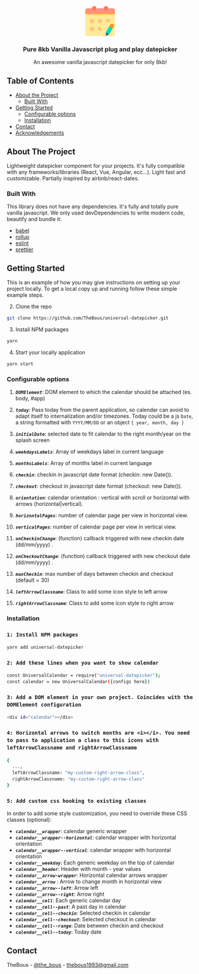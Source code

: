 <!-- PROJECT LOGO -->
<br />
<p align="center">
  <a href="https://github.com/TheBous">
    <img src="images/datepicker.png" alt="Logo" width="80" height="80">
  </a>
  <h3 align="center">Pure 8kb Vanilla Javascript plug and play datepicker</h3>
  <p align="center">
    An awesome vanilla javascript datepicker for only 8kb!
  </p>
</p>

<!-- TABLE OF CONTENTS -->

## Table of Contents

- [About the Project](#about-the-project)
  - [Built With](#built-with)
- [Getting Started](#getting-started)
  - [Configurable options](#configurable-options)
  - [Installation](#installation)
- [Contact](#contact)
- [Acknowledgements](#acknowledgements)

<!-- ABOUT THE PROJECT -->

## About The Project

Lightweight datepicker component for your projects. It's fully compatible with any frameworks/libraries (React, Vue, Angular, ecc...).
Light fast and customizable. Partially inspired by airbnb/react-dates.

### Built With

This library does not have any dependencies. It's fully and totally pure vanilla javascript. We only used devDependencies to write modern code, beautify and bundle it:

- [babel](https://babeljs.io/)
- [rollup](https://rollupjs.org/)
- [eslint](https://eslint.org/)
- [prettier](https://prettier.io/)

<!-- GETTING STARTED -->

## Getting Started

This is an example of how you may give instructions on setting up your project locally.
To get a local copy up and running follow these simple example steps.

2. Clone the repo

```sh
git clone https://github.com/TheBous/universal-datepicker.git
```

3. Install NPM packages

```sh
yarn
```

4. Start your locally application

```sh
yarn start
```

### Configurable options

1. **_`DOMElement`_**: DOM element to which the calendar should be attached (es. body, #app)

2. **_`today`_**: Pass today from the parent application, so calendar can avoid to adapt itself to internalization and/or timezones. Today could be a js `Date`, a string formatted with `YYYY/MM/DD` or an object `{ year, month, day }`

3. **_`initialDate`_**: selected date to fit calendar to the right month/year on the splash screen

4. **_`weekdaysLabels`_**: Array of weekdays label in current language

5. **_`monthsLabels`_**: Array of months label in current language

6. **_`checkin`_**: checkin in javascript date format (checkin: new Date()).

7. **_`checkout`_**: checkout in javascript date format (checkout: new Date()).

8. **_`orientation`_**: calendar orientation : vertical with scroll or horizontal with arrows (horizontal|vertical).

9. **_`horizontalPages`_**: number of calendar page per view in horizontal view.

10. **_`verticalPages`_**: number of calendar page per view in vertical view.

11. **_`onCheckinChange`_**: (function) callback triggered with new checkin date (dd/mm/yyyy) .

12. **_`onCheckoutChange`_**: (function) callback triggered with new checkout date (dd/mm/yyyy) .

13. **_`maxCheckin`_**: max number of days between checkin and checkout (default = 30)

14. **_`leftArrowClassname`_**: Class to add some icon style to left arrow

15. **_`rightArrowClassname`_**: Class to add some icon style to right arrow

### Installation

### `1: Install NPM packages`

```sh
yarn add universal-datepicker
```

### `2: Add these lines when you want to show calendar`

```sh
const UniversalCalendar = require("universal-datepicker");
const calendar = new UniversalCalendar({configs here})
```

### `3: Add a DOM element in your own project. Coincides with the DOMElement configuration`

```sh
<div id="calendar"></div>
```

### `4: Horizontal arrows to switch months are <i></i>. You need to pass to application a class to this icons with leftArrowClassname and rightArrowClassname`

```sh
{
  ...,
  leftArrowClassname: "my-custom-right-arrow-class",
  rightArrowClassname: "my-custom-right-arrow-class"
}
```

### `5: Add custom css hooking to existing classes`

In order to add some style customization, you need to override these CSS classes (optional):

- **_`calendar__wrapper`_**: calendar generic wrapper
- **_`calendar__wrapper--horizontal`_**: calendar wrapper with horizontal orientation
- **_`calendar__wrapper--vertical`_**: calendar wrapper with horizontal orientation
- **_`calendar__weekday`_**: Each generic weekday on the top of calendar
- **_`calendar__header`_**: Header with month - year values
- **_`calendar__arrow-wrapper`_**: Horizontal calendar arrows wrapper
- **_`calendar__arrow`_** : Arrow to change month in horizontal view
- **_`calendar__arrow--left`_**: Arrow left
- **_`calendar__arrow--right`_**: Arrow right
- **_`calendar__cell`_**: Each generic calendar day
- **_`calendar__cell--past`_**: A past day in calendar
- **_`calendar__cell--checkin`_**: Selected checkin in calendar
- **_`calendar__cell--checkout`_**: Selected checkout in calendar
- **_`calendar__cell--range`_**: Date between checkin and checkout
- **_`calendar__cell--today`_**: Today date

<!-- CONTACT -->

## Contact

TheBous - [@the_bous](https://twitter.com/The_Bous1993) - thebous1993@gmail.com

<!-- MARKDOWN LINKS & IMAGES -->
<!-- https://www.markdownguide.org/basic-syntax/#reference-style-links -->

[contributors-shield]: https://img.shields.io/github/contributors/othneildrew/Best-README-Template.svg?style=flat-square
[contributors-url]: https://github.com/othneildrew/Best-README-Template/graphs/contributors
[forks-shield]: https://img.shields.io/github/forks/othneildrew/Best-README-Template.svg?style=flat-square
[forks-url]: https://github.com/othneildrew/Best-README-Template/network/members
[stars-shield]: https://img.shields.io/github/stars/othneildrew/Best-README-Template.svg?style=flat-square
[stars-url]: https://github.com/othneildrew/Best-README-Template/stargazers
[issues-shield]: https://img.shields.io/github/issues/othneildrew/Best-README-Template.svg?style=flat-square
[issues-url]: https://github.com/othneildrew/Best-README-Template/issues
[license-shield]: https://img.shields.io/github/license/othneildrew/Best-README-Template.svg?style=flat-square
[license-url]: https://github.com/othneildrew/Best-README-Template/blob/master/LICENSE.txt
[linkedin-shield]: https://img.shields.io/badge/-LinkedIn-black.svg?style=flat-square&logo=linkedin&colorB=555
[linkedin-url]: https://linkedin.com/in/othneildrew
[product-screenshot]: images/screenshot.png
